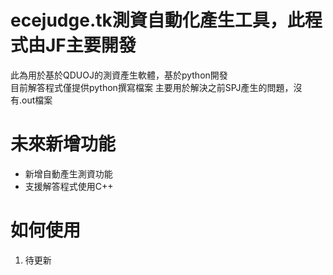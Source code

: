 # ecejudge.tk測資自動化產生工具，此程式由JF主要開發
此為用於基於QDUOJ的測資產生軟體，基於python開發  
目前解答程式僅提供python撰寫檔案
主要用於解決之前SPJ產生的問題，沒有.out檔案  
# 未來新增功能

 - 新增自動產生測資功能
 - 支援解答程式使用C++

# 如何使用

 1. 待更新
